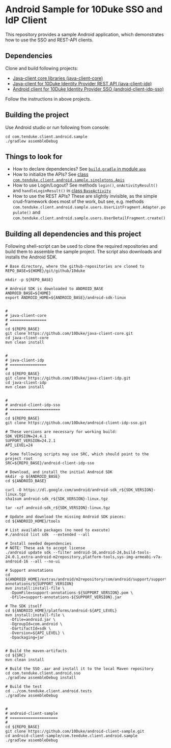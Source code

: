 # Android Sample for 10Duke SSO and IdP Client

This repository provides a sample Android application, which demonstrates how to use the SSO and
REST-API clients.


## Dependencies

Clone and build following projects:
* [Java-client core libraries (java-client-core)](https://github.com/10Duke/java-client-core)
* [Java-client for 10Duke Identity Provider REST API (java-client-idp)](https://github.com/10Duke/java-client-idp)
* [Android client for 10Duke Identity Provider SSO (android-client-idp-sso)](https://github.com/10Duke/android-client-idp-sso)

Follow the instructions in above projects.


## Building the project

Use Android studio or run following from console:

```console
cd com.tenduke.client.android.sample
./gradlew assembleDebug
```

## Things to look for

* How to declare dependencies? See [`build.gradle` in module `app`](./com.tenduke.client.android.sample/app/build.gradle)
* How to initialize the APIs? See [class `com.tenduke.client.android.sample.singletons.Apis`](./com.tenduke.client.android.sample/app/src/main/java/com/tenduke/client/android/sample/singletons/Apis.java)
* How to use Login/Logout? See methods `login()`, `onActivityResult()` and `handleLoginResult()` in
  [class `BaseActivity`](./com.tenduke.client.android.sample/app/src/main/java/com/tenduke/client/android/sample/BaseActivity.java)
* How to use the REST APIs? These are slightly invisible, as the simple crud-framework does most of
  the work, but see, e.g. methods `com.tenduke.client.android.sample.users.UserListFragment.Adapter.populate()`
  and `com.tenduke.client.android.sample.users.UserDetailFragment.create()`


## Building all dependencies and this project

Following shell-script can be used to clone the required repositories and build them to assemble the
sample project. The script also downloads and installs the Android SDK.

```console
# Base directory, where the github-repositories are cloned to
REPO_BASE=${HOME}/git/github/10duke

mkdir -p ${REPO_BASE}

# Android SDK is downloaded to ANDROID_BASE
ANDROID_BASE=${HOME}
export ANDROID_HOME=${ANDROID_BASE}/android-sdk-linux


#
# java-client-core
# ================
#
cd ${REPO_BASE}
git clone https://github.com/10Duke/java-client-core.git
cd java-client-core
mvn clean install


#
# java-client-idp
# ================
#
cd ${REPO_BASE}
git clone https://github.com/10Duke/java-client-idp.git
cd java-client-idp
mvn clean install


#
# android-client-idp-sso
# ======================
#
cd ${REPO_BASE}
git clone https://github.com/10Duke/android-client-idp-sso.git

# These versions are necessary for working build:
SDK_VERSION=24.4.1
SUPPORT_VERSION=24.2.1
API_LEVEL=24

# Some following scripts may use SRC, which should point to the project root
SRC=${REPO_BASE}/android-client-idp-sso

# Download, and install the initial Android SDK
mkdir -p ${ANDROID_BASE}
cd ${ANDROID_BASE}

curl -O https://dl.google.com/android/android-sdk_r${SDK_VERSION}-linux.tgz
sha1sum android-sdk_r${SDK_VERSION}-linux.tgz

tar -xzf android-sdk_r${SDK_VERSION}-linux.tgz

# Update and download the missing Android SDK pieces:
cd ${ANDROID_HOME}/tools

# List available packages (no need to execute)
#./android list sdk  --extended --all

# Install needed dependencies
# NOTE: These ask to accept license
./android update sdk --filter android-16,android-24,build-tools-24.0.1,extra-android-m2repository,platform-tools,sys-img-armeabi-v7a-android-16 --all --no-ui

# Support annotations
cd ${ANDROID_HOME}/extras/android/m2repository/com/android/support/support-annotations/${SUPPORT_VERSION}
mvn install:install-file \
  -DpomFile=support-annotations-${SUPPORT_VERSION}.pom \
  -Dfile=support-annotations-${SUPPORT_VERSION}.jar

# The SDK itself
cd ${ANDROID_HOME}/platforms/android-${API_LEVEL}
mvn install:install-file \
  -Dfile=android.jar \
  -DgroupId=com.android \
  -DartifactId=sdk \
  -Dversion=${API_LEVEL} \
  -Dpackaging=jar


# Build the maven-artifacts
cd ${SRC}
mvn clean install

# Build the SSO .aar and install it to the local Maven repository
cd com.tenduke.client.android.sso
./gradlew assembleDebug install

# Build the test
cd ../com.tenduke.client.android.tests
./gradlew assembleDebug


#
# android-client-sample
# =====================
#
cd ${REPO_BASE}
git clone https://github.com/10Duke/android-client-sample.git
cd android-client-sample/com.tenduke.client.android.sample
./gradlew assembleDebug
```
